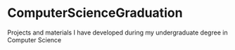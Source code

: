 # ComputerScienceGraduation
Projects and materials I have developed during my undergraduate degree in  Computer Science
